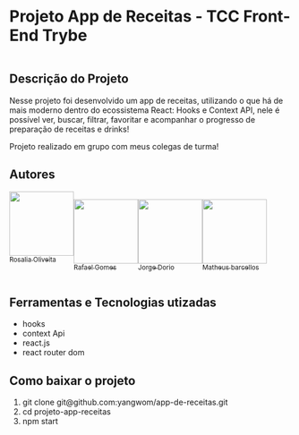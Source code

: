 <h1>Projeto App de Receitas - TCC Front-End Trybe</h1>

<img src="./GifProjeto.gif" alt=""  />

<h2>Descrição do Projeto</h2>

<p>Nesse projeto foi desenvolvido um app de receitas, utilizando o que há de mais moderno dentro do ecossistema React: Hooks e Context API, nele é possível ver, buscar, filtrar, favoritar e acompanhar o progresso de preparação de receitas e drinks!

Projeto realizado em grupo com meus colegas de turma!</p>

<h2>Autores</h2>
<div style= "display: flex " >
<a href="https://github.com/Ro-padoin"><img src="https://avatars.githubusercontent.com/u/86959793?v=4" width="115" style="max-width: 100%;"><br><sub>Rosalia Oliveita</sub></a>

<a href="https://github.com/RB-RafaelGomes"><img src="https://avatars.githubusercontent.com/u/87668329?v=4" width="115" style="max-width: 100%;"><br><sub>Rafael Gomes</sub></a>

<a href="https://github.com/JorgeDorio"><img src="https://avatars.githubusercontent.com/u/89706605?v=4" width="115" style="max-width: 100%;"><br><sub>Jorge Dorio</sub></a>

<a href="https://github.com/MatheusBarcellosDev"><img src="https://avatars.githubusercontent.com/u/76540991?v=4" width="115" style="max-width: 100%;"><br><sub>Matheus barcellos</sub></a>
</div>

<h2> Ferramentas e Tecnologias utizadas</h2>

<ul> 
<li>hooks</li>
<li>context Api</li>
<li>react.js</li>
<li>react router dom</li>
</ul>

<h2> Como baixar o projeto</h2>

<ol>
<li> git clone git@github.com:yangwom/app-de-receitas.git</li>
<li>cd projeto-app-receitas</li>
<li>npm start</li>
</ol>
